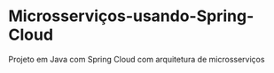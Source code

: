 # Microsserviços-usando-Spring-Cloud
Projeto em Java com Spring Cloud com arquitetura de microsserviços
